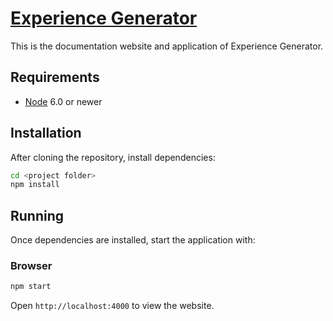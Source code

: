 # [Experience Generator](https://github.com/MaxReimerNielsen/experience-generator)

This is the documentation website and application of Experience Generator.

## Requirements

- [Node](https://nodejs.org) 6.0 or newer

## Installation
After cloning the repository, install dependencies:
```sh
cd <project folder>
npm install
```

## Running

Once dependencies are installed, start the application with:

### Browser

```sh
npm start
```

Open `http://localhost:4000` to view the website.